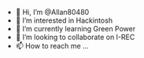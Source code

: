 - 👋 Hi, I’m @Allan80480
- 👀 I’m interested in Hackintosh
- 🌱 I’m currently learning Green Power
- 💞️ I’m looking to collaborate on I-REC
- 📫 How to reach me ...

<!---
Allan80480/Allan80480 is a ✨ special ✨ repository because its `README.md` (this file) appears on your GitHub profile.
You can click the Preview link to take a look at your changes.
--->
